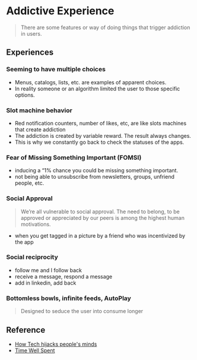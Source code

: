 # Addictive Experience

> There are some features or way of doing things that trigger addiction in users.

## Experiences

###  Seeming to have multiple choices

- Menus, catalogs, lists, etc. are examples of apparent choices.
- In reality someone or an algorithm limited the user to those specific options.

### Slot machine behavior

- Red notification counters, number of likes, etc, are like slots machines that create addiction 
- The addiction is created by variable reward. The result always changes.
- This is why we constantly go back to check the statuses of the apps.

### Fear of Missing Something Important (FOMSI)

- inducing a “1% chance you could be missing something important.
- not being able to unsubscribe from newsletters, groups, unfriend people, etc.

### Social Approval

> We’re all vulnerable to social approval. The need to belong, to be approved or appreciated by our peers is among the highest human motivations.

- when you get tagged in a picture by a friend who was incentivized by the app

### Social reciprocity

- follow me and I follow back
- receive a message, respond a message
- add in linkedin, add back

### Bottomless bowls, infinite feeds, AutoPlay

> Designed to seduce the user into consume longer



## Reference

- [How Tech hijacks people's minds](https://medium.com/swlh/how-technology-hijacks-peoples-minds-from-a-magician-and-google-s-design-ethicist-56d62ef5edf3#.4i9qdelbb)
- [Time Well Spent](http://www.timewellspent.io/)